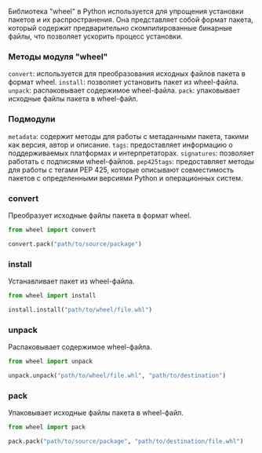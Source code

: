 Библиотека "wheel" в Python используется для упрощения установки пакетов и их распространения.
Она представляет собой формат пакета, который содержит предварительно
скомпилированные бинарные файлы, что позволяет ускорить процесс установки.

### Методы модуля "wheel"
`convert`: используется для преобразования исходных файлов пакета в формат wheel.
`install`: позволяет установить пакет из wheel-файла.
`unpack`: распаковывает содержимое wheel-файла.
`pack`: упаковывает исходные файлы пакета в wheel-файл.

### Подмодули
`metadata`: содержит методы для работы с метаданными пакета, такими как версия, автор и описание.
`tags`: предоставляет информацию о поддерживаемых платформах и интерпретаторах.
`signatures`: позволяет работать с подписями wheel-файлов.
`pep425tags`: предоставляет методы для работы с тегами PEP 425,
которые описывают совместимость пакетов с определенными версиями Python и операционных систем.


### convert
Преобразует исходные файлы пакета в формат wheel.

```python
from wheel import convert

convert.pack("path/to/source/package")
```

### install
Устанавливает пакет из wheel-файла.

```python
from wheel import install

install.install("path/to/wheel/file.whl")
```

### unpack
Распаковывает содержимое wheel-файла.

```python
from wheel import unpack

unpack.unpack("path/to/wheel/file.whl", "path/to/destination")
```

### pack</h3>
Упаковывает исходные файлы пакета в wheel-файл.

```python
from wheel import pack

pack.pack("path/to/source/package", "path/to/destination/file.whl")
```
